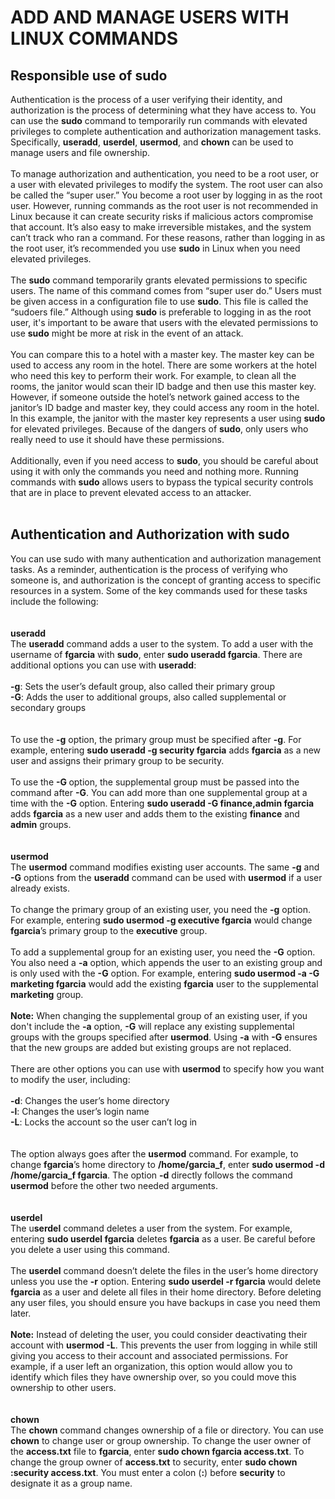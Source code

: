 <h1>ADD AND MANAGE USERS WITH LINUX COMMANDS</h1>

<h2>Responsible use of sudo</h2>

Authentication is the process of a user verifying their identity, and authorization is the process of determining what they have access to.  You can use the <b>sudo</b> command to temporarily run commands with elevated privileges to complete authentication and authorization management tasks.  Specifically, <b>useradd</b>, <b>userdel</b>, <b>usermod</b>, and <b>chown</b> can be used to manage users and file ownership.
<br />
<br />
To manage authorization and authentication, you need to be a root user, or a user with elevated privileges to modify the system.  The root user can also be called the “super user.”  You become a root user by logging in as the root user.  However, running commands as the root user is not recommended in Linux because it can create security risks if malicious actors compromise that account.  It’s also easy to make irreversible mistakes, and the system can’t track who ran a command.  For these reasons, rather than logging in as the root user, it’s recommended you use <b>sudo</b> in Linux when you need elevated privileges.
<br />
<br />
The <b>sudo</b> command temporarily grants elevated permissions to specific users.  The name of this command comes from “super user do.”  Users must be given access in a configuration file to use <b>sudo</b>.  This file is called the “sudoers file.”  Although using <b>sudo</b> is preferable to logging in as the root user, it's important to be aware that users with the elevated permissions to use <b>sudo</b> might be more at risk in the event of an attack.
<br />
<br />
You can compare this to a hotel with a master key.  The master key can be used to access any room in the hotel.  There are some workers at the hotel who need this key to perform their work.  For example, to clean all the rooms, the janitor would scan their ID badge and then use this master key.  However, if someone outside the hotel’s network gained access to the janitor’s ID badge and master key, they could access any room in the hotel.  In this example, the janitor with the master key represents a user using <b>sudo</b> for elevated privileges.  Because of the dangers of <b>sudo</b>, only users who really need to use it should have these permissions.
<br />
<br />
Additionally, even if you need access to <b>sudo</b>, you should be careful about using it with only the commands you need and nothing more.  Running commands with <b>sudo</b> allows users to bypass the typical security controls that are in place to prevent elevated access to an attacker.
<br />
<br />
<h2>Authentication and Authorization with sudo</h2>
You can use sudo with many authentication and authorization management tasks.  As a reminder, authentication is the process of verifying who someone is, and authorization is the concept of granting access to specific resources in a system.  Some of the key commands used for these tasks include the following:<br />
<br />
<br />
<b>useradd</b>
<br />
The <b>useradd</b> command adds a user to the system.  To add a user with the username of <b>fgarcia</b> with <b>sudo</b>, enter <b>sudo useradd fgarcia</b>.  There are additional options you can use with <b>useradd</b>:
<br />
<br />
<b>-g</b>: Sets the user’s default group, also called their primary group<br />
<b>-G</b>: Adds the user to additional groups, also called supplemental or secondary groups<br />
<br />
<br />
To use the <b>-g</b> option, the primary group must be specified after <b>-g</b>.  For example, entering <b>sudo useradd -g security fgarcia</b> adds <b>fgarcia</b> as a new user and assigns their primary group to be security.
<br />
<br />
To use the <b>-G </b>option, the supplemental group must be passed into the command after <b>-G</b>.  You can add more than one supplemental group at a time with the <b>-G</b> option.  Entering <b>sudo useradd -G finance,admin fgarcia</b> adds <b>fgarcia</b> as a new user and adds them to the existing <b>finance</b> and <b>admin</b> groups.<br />
<br />
<br />
<b>usermod</b>
<br />
The <b>usermod</b> command modifies existing user accounts.  The same <b>-g</b> and <b>-G</b> options from the <b>useradd</b> command can be used with <b>usermod</b> if a user already exists.
<br />
<br />
To change the primary group of an existing user, you need the <b>-g</b> option.  For example, entering <b>sudo usermod -g executive fgarcia</b> would change <b>fgarcia</b>’s primary group to the <b>executive</b> group.
<br />
<br />
To add a supplemental group for an existing user, you need the <b>-G</b> option.  You also need a <b>-a</b> option, which appends the user to an existing group and is only used with the <b>-G</b> option.  For example, entering <b>sudo usermod -a -G marketing fgarcia</b> would add the existing <b>fgarcia</b> user to the supplemental <b>marketing</b> group.
<br />
<br />
<b>Note:</b> When changing the supplemental group of an existing user, if you don't include the <b>-a</b> option, <b>-G</b> will replace any existing supplemental groups with the groups specified after <b>usermod</b>.  Using <b>-a</b> with <b>-G</b> ensures that the new groups are added but existing groups are not replaced.
<br />
<br />
There are other options you can use with <b>usermod</b> to specify how you want to modify the user, including:<br />
<br />
<b>-d</b>: Changes the user’s home directory<br />
<b>-l</b>: Changes the user’s login name<br />
<b>-L</b>: Locks the account so the user can’t log in<br />
<br />
<br />
The option always goes after the <b>usermod</b> command.  For example, to change <b>fgarcia</b>’s home directory to <b>/home/garcia_f</b>, enter <b>sudo usermod -d /home/garcia_f fgarcia</b>.  The option <b>-d</b> directly follows the command <b>usermod</b> before the other two needed arguments.<br />
<br />
<br />
<b>userdel</b>
<br />
The u<b>serdel</b> command deletes a user from the system.  For example, entering <b>sudo userdel fgarcia</b> deletes <b>fgarcia</b> as a user.  Be careful before you delete a user using this command.
<br />
<br />
The <b>userdel</b> command doesn’t delete the files in the user’s home directory unless you use the <b>-r</b> option.  Entering <b>sudo userdel -r fgarcia</b> would delete <b>fgarcia</b> as a user and delete all files in their home directory.  Before deleting any user files, you should ensure you have backups in case you need them later.
<br />
<br />
<b>Note:</b> Instead of deleting the user, you could consider deactivating their account with <b>usermod -L</b>.  This prevents the user from logging in while still giving you access to their account and associated permissions.  For example, if a user left an organization, this option would allow you to identify which files they have ownership over, so you could move this ownership to other users.<br />
<br />
<br />
<b>chown</b>
<br />
The <b>chown</b> command changes ownership of a file or directory.  You can use <b>chown</b> to change user or group ownership.  To change the user owner of the <b>access.txt</b> file to <b>fgarcia</b>, enter <b>sudo chown fgarcia access.txt</b>.  To change the group owner of <b>access.txt</b> to security</b>, enter <b>sudo chown :security access.txt</b>.  You must enter a colon (<b>:</b>) before <b>security</b> to designate it as a group name.
</p>

<!--
 ```diff
- text in red
+ text in green
! text in orange
# text in gray
@@ text in purple (and bold)@@
```
--!>
